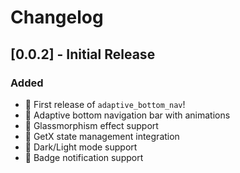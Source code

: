 # Changelog

## [0.0.2] - Initial Release
### Added
- 🎉 First release of `adaptive_bottom_nav`!
- 🌟 Adaptive bottom navigation bar with animations
- 🎨 Glassmorphism effect support
- 🎯 GetX state management integration
- 📱 Dark/Light mode support
- 🔔 Badge notification support
